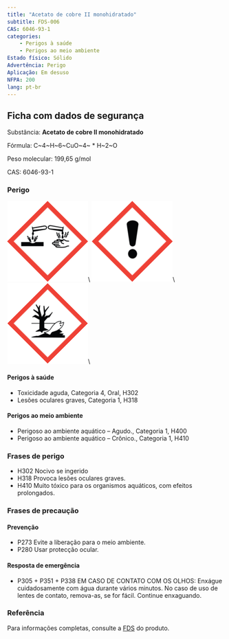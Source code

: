 ```yaml
---
title: "Acetato de cobre II monohidratado"
subtitle: FDS-006
CAS: 6046-93-1
categories: 
    - Perigos à saúde
    - Perigos ao meio ambiente
Estado físico: Sólido
Advertência: Perigo
Aplicação: Em desuso
NFPA: 200
lang: pt-br
---
```


## Ficha com dados de segurança

Substância: **Acetato de cobre II monohidratado**

Fórmula: C~4~H~6~CuO~4~ * H~2~O

Peso molecular: 199,65 g/mol

CAS: 6046-93-1

### Perigo

![Corrosão](pic/GHS05.png)\ ![Ponto de exclamação](pic/GHS07.png)\ ![Meio ambiente](pic/GHS09.png)\

#### Perigos à saúde

- Toxicidade aguda, Categoria 4, Oral, H302
- Lesões oculares graves, Categoria 1, H318

#### Perigos ao meio ambiente

- Perigoso ao ambiente aquático – Agudo., Categoria 1, H400
- Perigoso ao ambiente aquático – Crônico., Categoria 1, H410

### Frases de perigo

- H302 Nocivo se ingerido
- H318 Provoca lesões oculares graves.
- H410 Muito tóxico para os organismos aquáticos, com efeitos prolongados.

### Frases de precaução

#### Prevenção

- P273 Evite a liberação para o meio ambiente.
- P280 Usar protecção ocular.

#### Resposta de emergência

- P305 + P351 + P338 EM CASO DE CONTATO COM OS OLHOS: Enxágue cuidadosamente com água durante vários minutos. No caso de uso de lentes de contato, remova-as, se for fácil. Continue enxaguando.

### Referência

Para informações completas, consulte a [FDS](https://drive.google.com/file/d/1W5x8rm9qiS13v6WjkOuznIq8InPd90HV/view) do produto.
